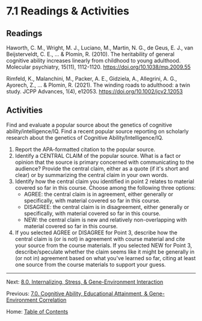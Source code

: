 # 7.1 Readings & Activities

## Readings

Haworth, C. M., Wright, M. J., Luciano, M., Martin, N. G., de Geus, E. J., van Beijsterveldt, C. E., ... & Plomin, R. (2010). The heritability of general cognitive ability increases linearly from childhood to young adulthood. Molecular psychiatry, 15(11), 1112-1120. https://doi.org/10.1038/mp.2009.55

Rimfeld, K., Malanchini, M., Packer, A. E., Gidziela, A., Allegrini, A. G., Ayorech, Z., ... & Plomin, R. (2021). The winding roads to adulthood: a twin study. JCPP Advances, 1(4), e12053. https://doi.org/10.1002/jcv2.12053

## Activities

Find and evaluate a popular source about the genetics of cognitive ability/intelligence/IQ. Find a recent popular source reporting on scholarly research about the genetics of Cognitive Ability/Intelligence/IQ. 
1. Report the APA-formatted citation to the popular source.
2. Identify a CENTRAL CLAIM of the popular source. What is a fact or opinion that the source is primary concerned with communicating to the audience? Provide the central claim, either as a quote (if it's short and clear) or by summarizing the central claim in your own words.
3. Identify how the central claim you identified in point 2 relates to material covered so far in this course. Choose among the following three options:
	- AGREE: the central claim is in agreement, either generally or specifically, with material covered so far in this course.
	- DISAGREE: the central claim is in disagreement, either generally or specifically, with material covered so far in this course.
	- NEW: the central claim is new and relatively non-overlapping with material covered so far in this course.
4. If you selected AGREE or DISAGREE for Point 3, describe how the central claim is (or is not) in agreement with course material and cite your source from the course materials. If you selected NEW for Point 3, describe/speculate whether the claim seems like it might be generally in (or not in) agreement based on what you've learned so far, citing at least one source from the course materials to support your guess.

--------

Next: [8.0. Internalizing, Stress, & Gene-Environment Interaction](../ch08/8.0_internalizing.md)

Previous: [7.0. Cognitive Ability, Educational Attainment, & Gene-Environment Correlation](7.0_cognitive_ability.md)

Home: [Table of Contents](../index.md)
